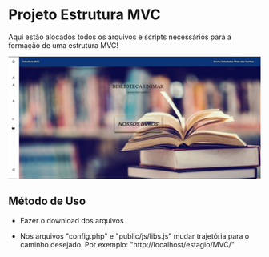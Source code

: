 # Projeto Estrutura MVC

Aqui estão alocados todos os arquivos e scripts necessários para a formação de uma estrutura MVC!

<img src="\public\images\home_biblioteca.png">

## Método de Uso

* Fazer o download dos arquivos

* Nos arquivos "config.php" e "public/js/libs.js" mudar trajetória para o caminho desejado. Por exemplo: "http://localhost/estagio/MVC/"